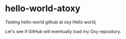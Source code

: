 # hello-world-atoxy
Testing hello-world github at oxy
Hello world, 

Let's see if GitHub will eventually load my Oxy repository. 
